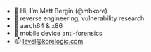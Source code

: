 - 👋 Hi, I’m Matt Bergin (@mbkore)
- 👀 reverse engineering, vulnerability research
- 🌱 aarch64 & x86
- 💞️ mobile device anti-forensics
- 📫 level@korelogic.com

